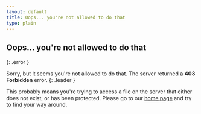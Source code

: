 ```yaml
---
layout: default
title: Oops... you're not allowed to do that
type: plain
---
```


## Oops... you're not allowed to do that
{: .error }

Sorry, but it seems you're not allowed to do that. The server returned a **403 Forbidden** error.
{: .leader }

This probably means you're trying to access a file on the server that either does not exist, or has been protected. Please go to our [home page][1] and try to find your way around.

[1]: / "Go to this site's home page"
